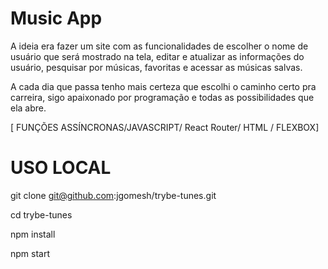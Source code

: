 # Music App

A ideia era fazer um site com as funcionalidades de escolher o nome de usuário que será mostrado na tela, editar e atualizar as informações do usuário, pesquisar por músicas, favoritas e acessar as músicas salvas.

A cada dia que passa tenho mais certeza que escolhi o caminho certo pra carreira, sigo apaixonado por programação e todas as possibilidades que ela abre.

[ FUNÇÕES ASSÍNCRONAS/JAVASCRIPT/ React Router/ HTML / FLEXBOX]


# USO LOCAL

git clone git@github.com:jgomesh/trybe-tunes.git

cd trybe-tunes

npm install

npm start
